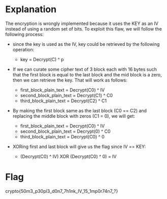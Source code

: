 # Explanation
The encryption is wrongly implemented because it uses the KEY as an IV instead of using a random set of bits. To exploit this flaw,
we will follow the following process:
- since the key is used as the IV, key could be retrieved by the following operation:
  - key = Decrypt(C) ^ p
- If we can curate some cipher text of 3 block each with 16 bytes such that the first block is equal to the last block and the mid block is a zero, then we can retrieve the key. That will work as follows:
  - first_block_plain_text = Decrypt(C0) ^ IV
  - second_block_plain_text = Decrypt(C1) ^ C0
  - third_block_plain_text = Decrypt(C2) ^ C1

- By making the first block same as the last block (C0 == C2) and replacing the middle block with zeros (C1 = 0), we will get:
  - first_block_plain_text = Decrypt(C0) ^ IV
  - second_block_plain_text = Decrypt(0) ^ C0
  - third_block_plain_text = Decrypt(C0) ^ 0
- XORing first and last block will give us the flag since IV == KEY: 
  - (Decrypt(C0) ^ IV) XOR  (Decrypt(C0) ^ 0) = IV

# Flag
crypto{50m3_p30pl3_d0n7_7h1nk_IV_15_1mp0r74n7_?}